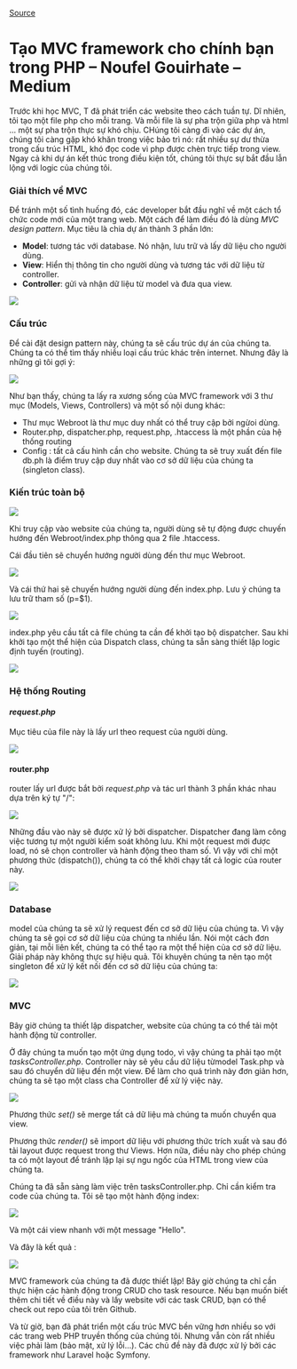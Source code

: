 [Source](https://medium.com/@noufel.gouirhate/create-your-own-mvc-framework-in-php-af7bd1f0ca19 "Permalink to Create your own MVC framework in PHP – Noufel Gouirhate – Medium")

# Tạo MVC framework cho chính bạn trong PHP – Noufel Gouirhate – Medium

Trước khi học MVC, T đã phát triển các website theo cách tuần tự. Dĩ nhiên, tôi tạo một file php cho mỗi trang. Và mỗi file là sự pha trộn giữa php và html ... một sự pha trộn thực sự khó chịu. CHúng tôi càng đi vào các dự án, chúng tôi càng gặp khó khăn trong việc bảo trì nó: rất nhiều sự dư thừa trong cấu trúc HTML, khó đọc code vì php được chèn trực tiếp trong view. Ngay cả khi dự án kết thúc trong điều kiện tốt, chúng tôi thực sự bắt đầu lẫn lộng với logic của chúng tôi.

### Giải thích về MVC

Để tránh một số tình huống đó, các developer bắt đầu nghĩ về một cách tổ chức code mới của một trang web. Một cách để làm điều đó là dùng _MVC design pattern_. Mục tiêu là chia dự án thành 3 phần lớn: 

* **Model**: tương tác với database. Nó nhận, lưu trữ và lấy dữ liệu cho người dùng.
* **View**: Hiển thị thông tin cho người dùng và tương tác với dữ liệu từ controller.
* **Controller**: gửi và nhận dữ liệu từ model và đưa qua view.

![][1]

### Cấu trúc

Để cài đặt design pattern này, chúng ta sẽ cấu trúc dự án của chúng ta. Chúng ta có thể tìm thấy nhiều loại cấu trúc khác trên internet. Nhưng đây là những gì tôi gợi ý:

![][2]

Như bạn thấy, chúng ta lấy ra xương sống của MVC framework với 3 thư mục (Models, Views, Controllers) và một số nội dung khác:

* Thư mục Webroot là thư mục duy nhất có thể truy cập bởi ngừoi dùng.
* Router.php, dispatcher.php, request.php, .htaccess là một phần của hệ thống routing
* Config : tất cả cấu hình cần cho website. Chúng ta sẽ truy xuất đến file db.ph là điểm truy cập duy nhất vào cơ sở dữ liệu của chúng ta (singleton class).

### Kiến trúc toàn bộ

![][3]

Khi truy cập vào website của chúng ta, người dùng sẽ tự động được chuyến hướng đến Webroot/index.php thông qua 2 file .htaccess.

Cái đầu tiên sẽ chuyển hướng người dùng đến thư mục Webroot.

![][4]

Và cái thứ hai sẽ chuyến hướng người dùng đến index.php. Lưu ý chúng ta lưu trữ tham số (p=$1).

![][5]

index.php yêu cầu tất cả file chúng ta cần để khởi tạo bộ dispatcher. Sau khi khởi tạo một thể hiện của Dispatch class, chúng ta sẵn sàng thiết lập logic định tuyến (routing).

![][6]

### Hệ thống Routing

#### _request.php_

Mục tiêu của file này là lấy url theo request của người dùng.

![][7]

#### router.php

router lấy url được bắt bởi _request.php_ và tác url thành 3 phần khác nhau dựa trên ký tự "/":

![][8]

Những đầu vào này sẽ được xử lý bởi dispatcher. Dispatcher đang làm công việc tương tự một người kiểm soát không lưu. Khi một request mới được load, nó sẽ chọn controller và hành động theo tham số. Vì vậy với chỉ một phương thức (dispatch()), chúng ta có thể khởi chạy tất cả logic của router này.

![][9]

### Database

model của chúng ta sẽ xử lý request đến cơ sở dữ liệu của chúng ta. Vì vậy chúng ta sẽ gọi cơ sở dữ liệu của chúng ta nhiều lần. Nói một cách đơn giản, tại mỗi liên kết, chúng ta có thể tạo ra một thể hiện của cơ sở dữ liệu. Giải pháp này không thực sự hiệu quả. Tôi khuyên chúng ta nên tạo một singleton để xử lý kết nối đến cơ sở dữ liệu của chúng ta:

![][10]

### MVC

Bây giờ chúng ta thiết lập dispatcher, website của chúng ta có thể tải một hành động từ controller.

Ở đây chúng ta muốn tạo một ứng dụng todo, vì vậy chúng ta phải tạo một _tasksController.php_. Controller này sẽ yêu cầu dữ liệu từmodel Task.php và sau đó chuyển dữ liệu đến một view. Để làm cho quá trình này đơn giản hơn, chúng ta sẽ tạo một class cha Controller để xử lý việc này.

![][11]

Phương thức _set()_ sẽ merge tất cả dữ liệu mà chúng ta muốn chuyển qua view.

Phương thức _render()_ sẽ import dữ liệu với phương thức trích xuất và sau đó tải layout được request trong thư Views. Hơn nữa, điều này cho phép chúng ta có một layout để tránh lặp lại sự ngu ngốc của HTML trong view của chúng ta.

Chúng ta đã sẵn sàng làm việc trên tasksController.php. Chỉ cần kiểm tra code của chúng ta. Tôi sẽ tạo một hành động index:

![][12]

Và một cái view nhanh với một message "Hello".

Và đây là kết quả :

![][13]

MVC framework của chúng ta đã được thiết lập! Bây giờ chúng ta chỉ cần thực hiện các hành động trong CRUD cho task resource. Nếu bạn muốn biết thêm chi tiết về điều này và lấy website với các task CRUD, bạn có thể check out repo của tôi trên Github.

Và từ giờ, bạn đã phát triển một cấu trúc MVC bền vững hơn nhiều so với các trang web PHP truyền thống của chúng tôi. Nhưng vẫn còn rất nhiều việc phải làm (bảo mật, xử lý lỗi…). Các chủ đề này đã được xử lý bởi các framework như Laravel hoặc Symfony.

[1]: https://cdn-images-1.medium.com/max/1600/1*xnuMvzXzmAxYXcRrd1Wj5Q.png
[2]: https://cdn-images-1.medium.com/max/1600/1*IA0nHOylfQYxjnGwi1XGaQ.png
[3]: https://cdn-images-1.medium.com/max/1600/1*gRErOZyn7ptn373U9fv0Yg.png
[4]: https://cdn-images-1.medium.com/max/1600/1*_agMehf9fNamnUtWqnv4kg.png
[5]: https://cdn-images-1.medium.com/max/1600/1*I67GugEBv0ONYruFet_wbA.png
[6]: https://cdn-images-1.medium.com/max/1600/1*tPlzi7umbyf6JJ9WSkfx8w.png
[7]: https://cdn-images-1.medium.com/max/1600/1*3m5NfXYUAoDAllbVdS8N1w.png
[8]: https://cdn-images-1.medium.com/max/1600/1*EVNESudstEyfXwvx6b5f1Q.png
[9]: https://cdn-images-1.medium.com/max/1600/1*I9mpgAX_OpaJa35jiQfUVg.png
[10]: https://cdn-images-1.medium.com/max/1600/1*EBlYRwirAwcywwTg0T1waw.png
[11]: https://cdn-images-1.medium.com/max/1600/1*Dmg_0gOYlq5ONFlKRkfbGw.png
[12]: https://cdn-images-1.medium.com/max/1600/1*n6l3kSUruZfOxpUNmKgTHA.png
[13]: https://cdn-images-1.medium.com/max/1600/1*MSUdTGHL_ozUGdBVeixirQ.png

